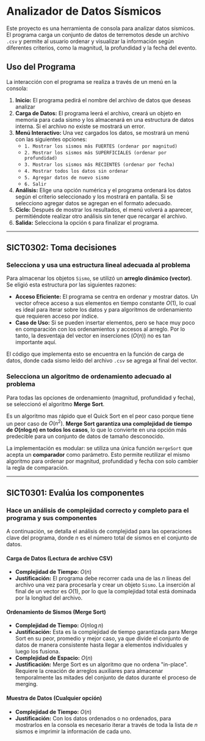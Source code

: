 # Analizador de Datos Sísmicos

Este proyecto es una herramienta de consola para analizar datos sísmicos. El programa carga un conjunto de datos de terremotos desde un archivo `.csv` y permite al usuario ordenar y visualizar la información según diferentes criterios, como la magnitud, la profundidad y la fecha del evento.

## Uso del Programa

La interacción con el programa se realiza a través de un menú en la consola:

1.  **Inicio:** El programa pedirá el nombre del archivo de datos que deseas analizar
2.  **Carga de Datos:** El programa leerá el archivo, creará un objeto en memoria para cada sismo y los almacenará en una estructura de datos interna. Si el archivo no existe se mostrará un error.
3.  **Menú Interactivo:** Una vez cargados los datos, se mostrará un menú con las siguientes opciones:
    * `1. Mostrar los sismos más FUERTES (ordenar por magnitud)`
    * `2. Mostrar los sismos más SUPERFICIALES (ordenar por profundidad)`
    * `3. Mostrar los sismos más RECIENTES (ordenar por fecha)`  
    * `4. Mostrar todos los datos sin ordenar`
    * `5. Agregar datos de nuevo sismo `
    * `6. Salir`
4.  **Análisis:** Elige una opción numérica y el programa ordenará los datos según el criterio seleccionado y los mostrará en pantalla. Si se selecciono agregar datos se agregan en el formato adecuado.
5.  **Ciclo:** Después de mostrar los resultados, el menú volverá a aparecer, permitiéndote realizar otro análisis sin tener que recargar el archivo.
6.  **Salida:** Selecciona la opción `6` para finalizar el programa.

---

## SICT0302: Toma decisiones

### Selecciona y usa una estructura lineal adecuada al problema

Para almacenar los objetos `Sismo`, se utilizó un **arreglo dinámico (vector)**. Se eligió esta estructura por las siguientes razones:

* **Acceso Eficiente:** El programa se centra en ordenar y mostrar datos. Un vector ofrece acceso a sus elementos en tiempo constante $O(1)$, lo cual es ideal para iterar sobre los datos y para algoritmos de ordenamiento que requieren acceso por índice.
* **Caso de Uso:** Si se pueden insertar elementos, pero se hace muy poco en comparación con los ordenamientos y accesos al arreglo. Por lo tanto, la desventaja del vector en inserciones ($O(n)$) no es tan importante aquí.

El código que implementa esto se encuentra en la función de carga de datos, donde cada sismo leído del archivo `.csv` se agrega al final del vector.

### Selecciona un algoritmo de ordenamiento adecuado al problema

Para todas las opciones de ordenamiento (magnitud, profundidad y fecha), se seleccionó el algoritmo **Merge Sort**.

Es un algoritmo mas rápido que el Quick Sort en el peor caso porque tiene un peor caso de $O(n^2)$. **Merge Sort garantiza una complejidad de tiempo de $O(n \log n)$ en todos los casos**, lo que lo convierte en una opción más predecible para un conjunto de datos de tamaño desconocido.

La implementación es modular: se utiliza una única función `mergeSort` que acepta un **comparador** como parámetro. Esto permite reutilizar el mismo algoritmo para ordenar por magnitud, profundidad y fecha con solo cambier la regla de comparación.

---

## SICT0301: Evalúa los componentes

### Hace un análisis de complejidad correcto y completo para el programa y sus componentes

A continuación, se detalla el análisis de complejidad para las operaciones clave del programa, donde *n* es el número total de sismos en el conjunto de datos.

#### Carga de Datos (Lectura de archivo CSV)

* **Complejidad de Tiempo:** $O(n)$
* **Justificación:** El programa debe recorrer cada una de las *n* líneas del archivo una vez para procesarla y crear un objeto `Sismo`. La inserción al final de un vector es $O(1)$, por lo que la complejidad total está dominada por la longitud del archivo.

#### Ordenamiento de Sismos (Merge Sort)

* **Complejidad de Tiempo:** $O(n \log n)$
* **Justificación:** Esta es la complejidad de tiempo garantizada para Merge Sort en su peor, promedio y mejor caso, ya que divide el conjunto de datos de manera consistente hasta llegar a elementos individuales y luego los fusiona.
* **Complejidad de Espacio:** $O(n)$
* **Justificación:** Merge Sort es un algoritmo que no ordena "in-place". Requiere la creación de arreglos auxiliares para almacenar temporalmente las mitades del conjunto de datos durante el proceso de merging.

#### Muestra de Datos (Cualquier opción)

* **Complejidad de Tiempo:** $O(n)$
* **Justificación:** Con los datos ordenados o no ordenados, para mostrarlos en la consola es necesario iterar a través de toda la lista de *n* sismos e imprimir la información de cada uno.
